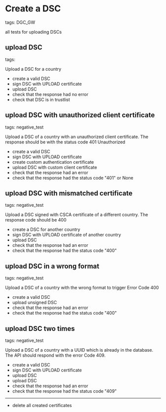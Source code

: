 # Create a DSC

tags: DGC_GW

all tests for uploading DSCs

## upload DSC

tags:

Upload a DSC for a country

* create a valid DSC
* sign DSC with UPLOAD certificate
* upload DSC
* check that the response had no error
* check that DSC is in trustlist

## upload DSC with unauthorized client certificate

tags: negative_test

Upload a DSC of a country with an unauthorized client certificate. The response should be with the status code 401 Unauthorized

* create a valid DSC
* sign DSC with UPLOAD certificate
* create custom authentication certificate
* upload DSC with custom client certificate
* check that the response had an error
* check that the response had the status code "401" or None

## upload DSC with mismatched certificate

tags: negative_test

Upload a DSC signed with CSCA certificate of a different country. The response code should be 400

* create a DSC for another country
* sign DSC with UPLOAD certificate of another country
* upload DSC
* check that the response had an error
* check that the response had the status code "400"

## upload DSC in a wrong format

tags: negative_test

Upload a DSC of a country with the wrong format to trigger Error Code 400

* create a valid DSC
* upload unsigned DSC
* check that the response had an error
* check that the response had the status code "400"

## upload DSC two times

tags: negative_test

Upload a DSC of a country with a UUID which is already in the database. The API should respond with the error Code 409.

* create a valid DSC
* sign DSC with UPLOAD certificate
* upload DSC
* upload DSC
* check that the response had an error
* check that the response had the status code "409"

___
* delete all created certificates
